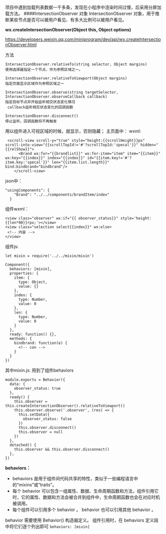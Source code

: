 


项目中遇到加载列表数据一千多条，发现在小程序中渲染时间过慢，后采用分屏加载方法。
####IntersectionObserver 对象
IntersectionObserver 对象，用于推断某些节点是否可以被用户看见、有多大比例可以被用户看见。

**wx.createIntersectionObserver(Object this, Object options)**

https://developers.weixin.qq.com/miniprogram/dev/api/wx.createIntersectionObserver.html

方法
```
IntersectionObserver.relativeTo(string selector, Object margins)
使用选择器指定一个节点，作为参照区域之一。

IntersectionObserver.relativeToViewport(Object margins)
指定页面显示区域作为参照区域之一

IntersectionObserver.observe(string targetSelector, IntersectionObserver.observeCallback callback)
指定目标节点并开始监听相交状态变化情况
 callback监听相交状态变化的回调函数

IntersectionObserver.disconnect()
停止监听。回调函数将不再触发
```
用以组件进入可视区域的时候，就显示，否则隐藏；
主页面中：
wxml:
```
 <scroll-view scroll-y="true" style="height:{{scrollHeight}}px" scroll-into-view="{{scrollTopId!='#'?scrollTopId:'specal'}}" hidden="{{relShow}}">
      <Brand wx:for="{{brandlist}}" wx:for-item="item" item="{{item}}" wx:key="{{index}}" index="{{index}}" id="{{item.key!='#'?item.key:'specal'}}" len="{{item.list.length}}" bind:bindbrand="bindbrand"/>
    </scroll-view>
```
json中：
```
"usingComponents": {
    "Brand": "../../components/brandItem/index" 
  }
```
组件wxml：
```
<view class="observer" wx:if="{{ observer_status}}" style='height:{{len*90}}rpx;'></view>
<view class="selection select{{index}}" wx:else>
 <!-- 内容 -->
</view>
```
组件js:
```
let mixin = require('../../mixin/mixin')

Component({
  behaviors: [mixin],
  properties: {
    item: {
      type: Object,
      value: {}
    },
    index: {
      type: Number,
      value: 0
    },
    len: {
      type: Number,
      value: 0
    }
  },
  ready: function() {},
  methods: {
    bindbrand: function(e) {   
      <!-- con -->
    }
  }
})
```
其中mixin.js:
用到了组件behaviors
```
module.exports = Behavior({
  data: {
    observer_status: true
  },
  ready() {
    this.observer = this.createIntersectionObserver().relativeToViewport()
    this.observer.observe('.observer', (res) => {
      this.setData({
        observer_status: false
      })
      this.observer.disconnect()
      this.observer = null
    })
  },
  detached() {
    this.observer && this.observer.disconnect()
  },
})
```
**behaviors：**
* behaviors 是用于组件间代码共享的特性，类似于一些编程语言中的“mixins”或“traits”。
* 每个 behavior 可以包含一组属性、数据、生命周期函数和方法，组件引用它时，它的属性、数据和方法会被合并到组件中，生命周期函数也会在对应时机被调用。
* 每个组件可以引用多个 behavior 。 behavior 也可以引用其他 behavior 。
  
 behavior 需要使用 Behavior() 构造器定义。
 组件引用时，在 behaviors 定义段中将它们逐个列出即可
  `behaviors: [mixin]`
